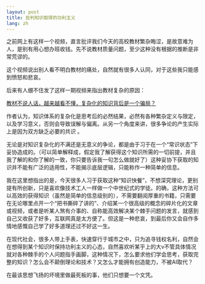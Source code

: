```yaml
---
layout: post
title: 批判知识取得的功利主义
lang: zh
---
```

之前网上有这样一个视频，直言批评我们今天的高校教材繁杂晦涩，是故意难为人，是别有用心想办班收钱。先不说教材质量问题，至少这种没有根据的推断是非常荒谬的。

这个视频说出别人看不明白教材的痛处，自然就有很多人认同，对于这些我只能感到愤怒和悲哀。

后来有人绷不住发了这样一期视频来指出教材复杂的原因：

[教材不说人话，越来越看不懂，复杂化的知识背后是一个骗局？](https://www.bilibili.com/video/BV1b2rUYcEmq)

作者认为，知识体系的复杂化是思考后的必然结果，必然有各种繁杂定义与限定，以及学习意义，否则会导致误解与偏离。从另一个角度来讲，很多争论的产生实际上是因为双方缺乏必要的共识 。

无论是对知识复杂化的不满还是无意义的争论，都是由于习于在一个“常识状态”下妥协造成的。（可以简单解释成，假定我了解获得这个知识所需的一切前提，并且我了解的和你了解的一致，你只要告诉我一句怎么做就好了）这种妥协下获取的知识并不能有广泛的适用性，不能揭示底层逻辑，只能称作一种简单的信息。

我在这里想指出的是，今天很多人习于获取这种“知识快餐”，不想深究理论，更别提有所创新，只是喜欢像技术工人一样做一个中世纪式的学徒。的确，这种方法可以高效的获得知识（虽然是简单的信息级别的），不需要翻阅厚重的书籍，只需要在无论哪里点开一个“把书撕碎了讲的”、介绍某一个很高级的概念的碎片化的文章或视频，或者是听某人煞有介事的、自称能高效解决某个棘手问题的发言，就感到自己又收获了好多，互联网真是太方便了。但这是一种悲哀，到最后你又会自作多情地感慨自己学了好多道理还过不好这一生。

在现代社会，很多人带上手表，快速穿行于城市之中，只为追寻钱权名利，自然会在想得到某个知识时保持功利主义的心态，自然喜欢听某乎上的大v不管具体情况就对各种棘手的个人问题指手画脚，这种情况下，怎么要求他们学会思考，获取完整的知识？怎么会不颠倒理论和技术？又怎么才能拥有创造能力，不被AI取代？

在最该思想飞扬的坏境里做最死板的事，他们只想要一个文凭。
